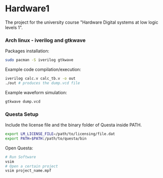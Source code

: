 # Hardware1
The project for the university course "Hardware Digital systems at low logic levels 1".


### Arch linux - iverilog and gtkwave
Packages installation:
```bash
sudo pacman -S iverilog gtkwave
```
Example code compilation/execution:
```bash
iverilog calc.v calc_tb.v -o out
./out # produces the dump.vcd file
```
Example waveform simulation:
```bash
gtkwave dump.vcd
```

### Questa Setup
Include the license file and the binary folder of Questa inside PATH.
```bash 
export LM_LICENSE_FILE=/path/to/licensing/file.dat
export PATH=$PATH:/path/to/questa/bin
```

Open Questa:
```bash
# Run Software
vsim
# Open a certain project
vsim project_name.mpf
```